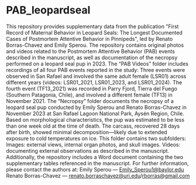 # PAB_leopardseal
This repository provides supplementary data from the publication "First Record of Maternal Behavior in Leopard Seals: The Longest Documented Cases of Postmortem Attentive Behavior in Pinnipeds", led by Renato Borras-Chavez and Emily Sperou.
The repository contains original photos and videos related to the Postmortem Attentive Behavior (PAB) events described in the manuscript, as well as documentation of the necropsy performed on a leopard seal pup in 2023.
The “PAB Videos” folder includes recordings of all four PAB events reported in the study: Three events were observed in San Rafael and involved the same adult female (LSR01) across different years (videos: LSR01_2021, LSR01_2023, and LSR01_2024). The fourth event (TF13_2021) was recorded in Parry Fjord, Tierra del Fuego (Southern Patagonia, Chile), and involved a different female (TF13) in November 2021.
The “Necropsy” folder documents the necropsy of a leopard seal pup conducted by Emily Sperou and Renato Borras-Chavez in November 2023 at San Rafael Lagoon National Park, Aysén Region, Chile. Based on morphological characteristics, the pup was estimated to be less than one week old at the time of death. The carcass, recovered 28 days after birth, showed minimal decomposition—likely due to extended exposure to cold temperatures on ice. This folder contains two subfolders: Images: external views, internal organ photos, and skull images. Videos: documenting external observations as described in the manuscript.
Additionally, the repository includes a Word document containing the two supplementary tables referenced in the manuscript.
For further information, please contact the authors at: 
Emily Sperou — Emily_Sperou1@baylor.edu 
Renato Borras-Chavez — renato.borraschavez@uri.edu/rborras@gmail.com

